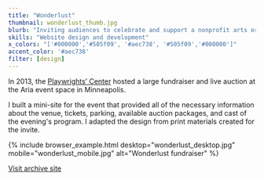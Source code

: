 ```yaml
---
title: "Wonderlust"
thumbnail: wonderlust_thumb.jpg
blurb: "Inviting audiences to celebrate and support a nonprofit arts organization."
skills: "Website design and development"
x_colors: "['#000000','#505f09', '#aec738', '#505f09','#000000']"
accent_color: '#aec738'
filter: [design]
---
```

In 2013, the [Playwrights&rsquo; Center][pwc] hosted a large fundraiser and live auction at the Aria event space in Minneapolis. 

I built a mini-site for the event that provided all of the necessary information about the venue, tickets, parking, available auction packages, and cast of the evening's program. I adapted the design from print materials created for the invite.

{% include browser_example.html desktop="wonderlust_desktop.jpg" mobile="wonderlust_mobile.jpg" alt="Wonderlust fundraiser" %}

<a href="http://ryanaripley.com/archive/wonderlust" class="button">Visit archive site</a>

[pwc]: http://pwcenter.org